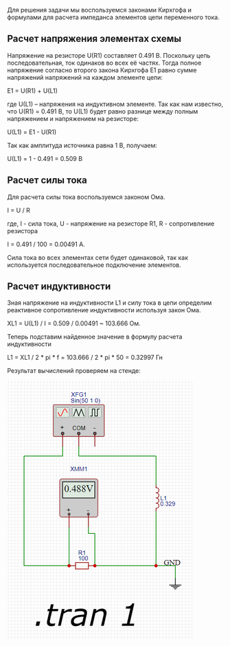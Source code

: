 Для решения задачи мы воспользуемся законами Кирхгофа и формулами для расчета импеданса элементов цепи переменного тока.

## Расчет напряжения элементах схемы

Напряжение на резисторе U(R1) составляет 0.491 В. 
Поскольку цепь последовательная, ток одинаков во всех её частях. 
Тогда полное напряжение согласно второго закона Кирхгофа E1 равно сумме напряжений напряжений на каждом элементе цепи:

E1 = U(R1) + U(L1)

где U(L1) – напряжения на индуктивном элементе. Так как нам известно, что U(R1) = 0.491 В, то U(L1) будет равно разнице между полным напряжением и напряжением на резисторе:

U(L1) = E1 - U(R1)

Так как амплитуда источника равна 1 В, получаем:

U(L1) = 1 - 0.491 = 0.509 В

## Расчет силы тока

Для расчета силы тока воспользуемся законом Ома.

I = U / R

где, I - сила тока, U - напряжение на резисторе R1, R - сопротивление резистора

I = 0.491 / 100 = 0.00491 А.

Сила тока во всех элементах сети будет одинаковой, так как используется последовательное подключение элементов.

## Расчет индуктивности

Зная напряжение на индуктивности L1 и силу тока в цепи определим реактивное сопротивление индуктивности используя закон Ома.

XL1 = U(L1) / I = 0.509 / 0.00491 ~ 103.666 Ом.

Теперь подставим найденное значение в формулу расчета индуктивности

L1 = XL1 / 2 * pi * f = 103.666 / 2 * pi * 50 = 0.32997 Гн

Результат вычислений проверяем на стенде:

![test_result](./schema.png)
